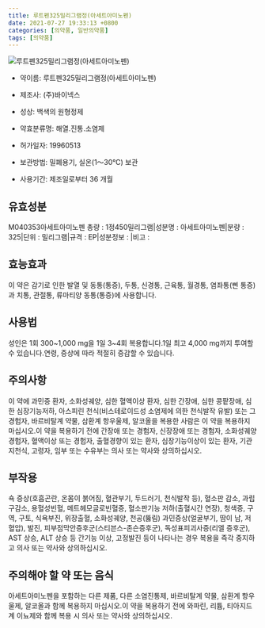 ```yaml
---
title: 루트펜325밀리그램정(아세트아미노펜)
date: 2021-07-27 19:33:13 +0800
categories: [의약품, 일반의약품]
tags: [의약품]
---
```

![루트펜325밀리그램정(아세트아미노펜)](https://nedrug.mfds.go.kr/pbp/cmn/itemImageDownload/152302920574600000)

- 약이름: 루트펜325밀리그램정(아세트아미노펜)
- 제조사: (주)바이넥스
- 성상: 백색의 원형정제

- 약효분류명: 해열.진통.소염제
- 허가일자: 19960513
- 보관방법: 밀폐용기, 실온(1～30℃) 보관 
- 사용기간: 제조일로부터 36 개월
## 유효성분
M040353아세트아미노펜
총량 : 1정450밀리그램|성분명 : 아세트아미노펜|분량 : 325|단위 : 밀리그램|규격 : EP|성분정보 : |비고 :
## 효능효과
이 약은 감기로 인한 발열 및 동통(통증), 두통, 신경통, 근육통, 월경통, 염좌통(삔 통증)과 치통, 관절통, 류마티양 동통(통증)에 사용합니다.
## 사용법
성인은 1회 300~1,000 mg을 1일 3~4회 복용합니다.1일 최고 4,000 mg까지 투여할 수 있습니다.연령, 증상에 따라 적절히 증감할 수 있습니다.
## 주의사항
이 약에 과민증 환자, 소화성궤양, 심한 혈액이상 환자, 심한 간장애, 심한 콩팥장애, 심한 심장기능저하, 아스피린 천식(비스테로이드성 소염제에 의한 천식발작 유발) 또는 그 경험자, 바르비탈계 약물, 삼환계 항우울제, 알코올을 복용한 사람은 이 약을 복용하지 마십시오.이 약을 복용하기 전에 간장애 또는 경험자, 신장장애 또는 경험자, 소화성궤양 경험자, 혈액이상 또는 경험자, 출혈경향이 있는 환자, 심장기능이상이 있는 환자, 기관지천식, 고령자, 임부 또는 수유부는 의사 또는 약사와 상의하십시오.
## 부작용
쇽 증상(호흡곤란, 온몸이 붉어짐, 혈관부기, 두드러기, 천식발작 등), 혈소판 감소, 과립구감소, 용혈성빈혈, 메트헤모글로빈혈증, 혈소판기능 저하(출혈시간 연장), 청색증, 구역, 구토, 식욕부진, 위장출혈, 소화성궤양, 천공(뚫림) 과민증상(얼굴부기, 땀이 남, 저혈압), 발진, 피부점막안증후군(스티븐스-존슨증후군), 독성표피괴사증(리엘 증후군), AST 상승, ALT 상승 등 간기능 이상, 고정발진 등이 나타나는 경우 복용을 즉각 중지하고 의사 또는 약사와 상의하십시오.
## 주의해야 할 약 또는 음식
아세트아미노펜을 포함하는 다른 제품, 다른 소염진통제, 바르비탈계 약물, 삼환계 항우울제, 알코올과 함께 복용하지 마십시오.이 약을 복용하기 전에 와파린, 리튬, 티아지드계 이뇨제와 함께 복용 시 의사 또는 약사와 상의하십시오.
